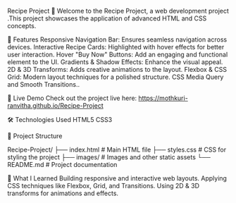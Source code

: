 Recipe Project 🍴
Welcome to the Recipe Project, a web development project .This project showcases the application of advanced HTML and CSS concepts.

🌟 Features
Responsive Navigation Bar: Ensures seamless navigation across devices.
Interactive Recipe Cards: Highlighted with hover effects for better user interaction.
Hover "Buy Now" Buttons: Add an engaging and functional element to the UI.
Gradients & Shadow Effects: Enhance the visual appeal.
2D & 3D Transforms: Adds creative animations to the layout.
Flexbox & CSS Grid: Modern layout techniques for a polished structure.
CSS Media Query and Smooth Transitions..

🚀 Live Demo
Check out the project live here: https://mothkuri-ranvitha.github.io/Recipe-Project

🛠️ Technologies Used
HTML5
CSS3

📂 Project Structure

Recipe-Project/
├── index.html      # Main HTML file
├── styles.css      # CSS for styling the project
├── images/         # Images and other static assets
└── README.md       # Project documentation

📖 What I Learned
Building responsive and interactive web layouts.
Applying CSS techniques like Flexbox, Grid, and Transitions.
Using 2D & 3D transforms for animations and effects.
